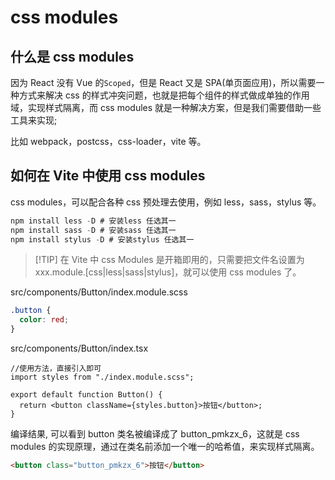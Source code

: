 # css modules

## 什么是 css modules

因为 React 没有 Vue 的`Scoped`，但是 React 又是 SPA(单页面应用)，所以需要一种方式来解决 css 的样式冲突问题，也就是把每个组件的样式做成单独的作用域，实现样式隔离，而 css modules 就是一种解决方案，但是我们需要借助一些工具来实现;

比如 webpack，postcss，css-loader，vite 等。

## 如何在 Vite 中使用 css modules

css modules，可以配合各种 css 预处理去使用，例如 less，sass，stylus 等。

```js
npm install less -D # 安装less 任选其一
npm install sass -D # 安装sass 任选其一
npm install stylus -D # 安装stylus 任选其一
```

> [!TIP] 在 Vite 中 css Modules 是开箱即用的，只需要把文件名设置为 xxx.module.[css|less|sass|stylus]，就可以使用 css modules 了。

src/components/Button/index.module.scss

```scss
.button {
  color: red;
}
```

src/components/Button/index.tsx

```tsx
//使用方法，直接引入即可
import styles from "./index.module.scss";

export default function Button() {
  return <button className={styles.button}>按钮</button>;
}
```

编译结果, 可以看到 button 类名被编译成了 button_pmkzx_6，这就是 css modules 的实现原理，通过在类名前添加一个唯一的哈希值，来实现样式隔离。

```html
<button class="button_pmkzx_6">按钮</button>
```
